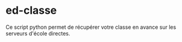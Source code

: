 # ed-classe

Ce script python permet de récupérer votre classe en avance sur les serveurs d'école directes.